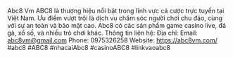 Abc8 Vm
ABC8 là thượng hiệu nổi bật trong lĩnh vực cá cược trực tuyến tại Việt Nam. Ưu điểm vượt trội là dịch vụ chăm sóc người chơi chu đáo, cùng với sự an toàn và bảo mật cao. Abc8 có các sản phẩm game casino live, đá gà, xổ số, và nhiều trò chơi khác.
Thông tin liên hệ: 
Địa chỉ: 
Email: abc8vm@gmail.com 
Phone: 0975326258 
Website: https://abc8vm.com/ 
#abc8 #ABC8 #nhacaiAbc8 #casinoABC8 #linkvaoabc8